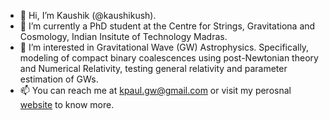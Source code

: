 - 👋 Hi, I’m Kaushik (@kaushikush).
- 🌱 I’m currently a PhD student at the Centre for Strings, Gravitationa and Cosmology, Indian Insitute of Technology Madras.
- 👀 I’m interested in Gravitational Wave (GW) Astrophysics. Specifically, modeling of compact binary coalescences using post-Newtonian theory and Numerical Relativity, testing general relativity and parameter estimation of GWs. 
- 📫 You can reach me at kpaul.gw@gmail.com or visit my perosnal [website](https://kaushikush.github.io/) to know more.

<!---
kaushikush/kaushikush is a ✨ special ✨ repository because its `README.md` (this file) appears on your GitHub profile.
You can click the Preview link to take a look at your changes.
--->
